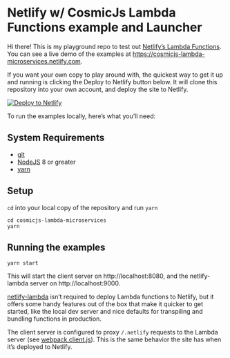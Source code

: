 # Netlify w/ CosmicJs Lambda Functions example and Launcher

Hi there! This is my playground repo to test out [Netlify’s Lambda Functions](https://www.netlify.com/docs/functions). You can see a live
demo of the examples at https://cosmicjs-lambda-microservices.netlify.com.

If you want your own copy to play around with, the quickest way to get it up
and running is clicking the Deploy to Netlify button below. It will clone
this repository into your own account, and deploy the site to Netlify.

[![Deploy to Netlify](https://www.netlify.com/img/deploy/button.svg)](https://app.netlify.com/start/deploy?repository=https://github.com/aslanvaroqua/cosmicjs-lambda-microservices)

To run the examples locally, here’s what you’ll need:

## System Requirements

* [git](https://git-scm.com)
* [NodeJS](nodejs.org) 8 or greater
* [yarn](yarnpkg.com)

## Setup

`cd` into your local copy of the repository and run `yarn`

```
cd cosmicjs-lambda-microservices
yarn
```

## Running the examples

```
yarn start
```

This will start the client server on http://localhost:8080, and the netlify-lambda server on http://localhost:9000.

[netlify-lambda](https://github.com/netlify/netlify-lambda) isn’t required to deploy Lambda functions to Netlify, but it offers some handy features out of the box that make it quicker to get started, like the local dev server and nice defaults for transpiling and bundling functions in production.

The client server is configured to proxy `/.netlify` requests to the Lambda server (see [webpack.client.js](webpack.client.js)). This is the same behavior the site has when it’s deployed to Netlify.
